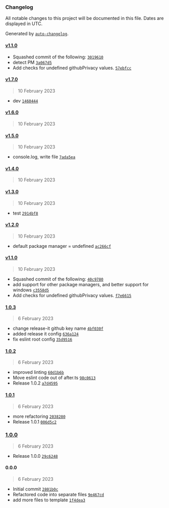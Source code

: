 ### Changelog

All notable changes to this project will be documented in this file. Dates are displayed in UTC.

Generated by [`auto-changelog`](https://github.com/CookPete/auto-changelog).

#### [v1.1.0](https://github.com/aarondill/create-ts/compare/v1.7.0...v1.1.0)

- Squashed commit of the following: [`3019610`](https://github.com/aarondill/create-ts/commit/3019610c68b306dcb711e45452045057832baebf)
- detect PM [`3a067d5`](https://github.com/aarondill/create-ts/commit/3a067d571f5061e84a81f249ad7b9cc149e72cae)
- Add checks for undefined githubPrivacy values. [`57ebfcc`](https://github.com/aarondill/create-ts/commit/57ebfccf0aa332caf1820ba46fbb85575f8573d0)

#### [v1.7.0](https://github.com/aarondill/create-ts/compare/v1.6.0...v1.7.0)

> 10 February 2023

- dev [`1460444`](https://github.com/aarondill/create-ts/commit/1460444ee7204734c01eaa9369062c10261805e9)

#### [v1.6.0](https://github.com/aarondill/create-ts/compare/v1.5.0...v1.6.0)

> 10 February 2023

#### [v1.5.0](https://github.com/aarondill/create-ts/compare/v1.4.0...v1.5.0)

> 10 February 2023

- console.log, write file [`7ada5ea`](https://github.com/aarondill/create-ts/commit/7ada5ea499f2e318308564cb2506519b36a166fb)

#### [v1.4.0](https://github.com/aarondill/create-ts/compare/v1.3.0...v1.4.0)

> 10 February 2023

#### [v1.3.0](https://github.com/aarondill/create-ts/compare/v1.2.0...v1.3.0)

> 10 February 2023

- test [`2914bf8`](https://github.com/aarondill/create-ts/commit/2914bf87149ec096684b458a067eceee1e889ffe)

#### [v1.2.0](https://github.com/aarondill/create-ts/compare/v1.1.0...v1.2.0)

> 10 February 2023

- default package manager = undefined [`ac266cf`](https://github.com/aarondill/create-ts/commit/ac266cf8541ac2f69e9013be835f8ea2700a50ab)

#### [v1.1.0](https://github.com/aarondill/create-ts/compare/1.0.3...v1.1.0)

> 10 February 2023

- Squashed commit of the following: [`40c9780`](https://github.com/aarondill/create-ts/commit/40c97809bf83801a1da9dd63610e86e8b8499c0e)
- add support for other package managers, and better support for windows [`c3558d5`](https://github.com/aarondill/create-ts/commit/c3558d55786e9d949577148dd49ef67aaacc54f4)
- Add checks for undefined githubPrivacy values. [`f7e6615`](https://github.com/aarondill/create-ts/commit/f7e6615c1b44a829fb4efc3689426dae22a19931)

#### [1.0.3](https://github.com/aarondill/create-ts/compare/1.0.2...1.0.3)

> 6 February 2023

- change release-it github key name [`4bf030f`](https://github.com/aarondill/create-ts/commit/4bf030f48eb60d4ec82b80bd23183e334bd15c00)
- added release it config [`636a124`](https://github.com/aarondill/create-ts/commit/636a124cf57035990f14090060fdb38a461f1a57)
- fix eslint root config [`35d9516`](https://github.com/aarondill/create-ts/commit/35d9516d68f493101279d82746cf05db6d968fa2)

#### [1.0.2](https://github.com/aarondill/create-ts/compare/1.0.1...1.0.2)

> 6 February 2023

- improved linting [`60d1b6b`](https://github.com/aarondill/create-ts/commit/60d1b6b42ce44aed7caac15cc7005189cd0136c4)
- Move eslint code out of after.ts [`98c0613`](https://github.com/aarondill/create-ts/commit/98c0613ee5c3014b5652cd870b263eb187b3cf80)
- Release 1.0.2 [`a7d4595`](https://github.com/aarondill/create-ts/commit/a7d45953aa7b12ddc1a9611ff6cc2f2739715868)

#### [1.0.1](https://github.com/aarondill/create-ts/compare/1.0.0...1.0.1)

> 6 February 2023

- more refactoring [`2038280`](https://github.com/aarondill/create-ts/commit/2038280b4f990a59a70665fc5cb83bcf91c69c26)
- Release 1.0.1 [`006d5c2`](https://github.com/aarondill/create-ts/commit/006d5c257f12da782083511300153430ed72a3ed)

### [1.0.0](https://github.com/aarondill/create-ts/compare/0.0.0...1.0.0)

> 6 February 2023

- Release 1.0.0 [`29c6248`](https://github.com/aarondill/create-ts/commit/29c62485ccaf0dcc8897507789c8154ab977b493)

#### 0.0.0

> 6 February 2023

- Initial commit [`2801b0c`](https://github.com/aarondill/create-ts/commit/2801b0c583755db9f9d91309abed41f03cc0ad82)
- Refactored code into separate files [`9e467cd`](https://github.com/aarondill/create-ts/commit/9e467cd254de6cd99d206c60ad400cd78e0291dd)
- add more files to template [`1f4dea3`](https://github.com/aarondill/create-ts/commit/1f4dea3587dfcb90dde87625c3a93a60ce2110d1)

